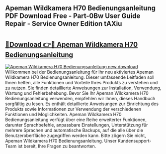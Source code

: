 ## Apeman Wildkamera H70 Bedienungsanleitung PDF Download Free - Part-0Bw User Guide Repair - Service Owner Edition tAXiu

# <h2><a href="http://df59qp.blite.top/?on=Apeman+Wildkamera+H70+Bedienungsanleitung">🔗Download 👉🔴 Apeman Wildkamera H70 Bedienungsanleitung</a></h2>

[![Apeman Wildkamera H70 Bedienungsanleitung new download](https://i.imgur.com/lujVjoI.png)](http://df59qp.blite.top/?on=Apeman+Wildkamera+H70+Bedienungsanleitung)
Willkommen bei der Bedienungsanleitung für Ihr neu aktiviertes Apeman Wildkamera H70 Bedienungsanleitung. Dieser umfassende Leitfaden soll Ihnen helfen, alle Funktionen und Vorteile Ihres Produkts zu verstehen und zu nutzen. Sie finden detaillierte Anweisungen zur Installation, Verwendung, Wartung und Fehlerbehebung. Bevor Sie Ihr Apeman Wildkamera H70 Bedienungsanleitung verwenden, empfehlen wir Ihnen, dieses Handbuch sorgfältig zu lesen. Es enthält detaillierte Anweisungen zur Einrichtung des Produkts sowie Informationen zur Verwendung der verschiedenen Funktionen und Möglichkeiten. Apeman Wildkamera H70 Bedienungsanleitung verfügt über eine Reihe erweiterter Funktionen, darunter Sprachbefehle, anpassbare Einstellungen, Unterstützung für mehrere Sprachen und automatische Backups, auf die alle über die Benutzeroberfläche zugegriffen werden kann. Bitte zögern Sie nicht, Apeman Wildkamera H70 Bedienungsanleitung. Unser Kundensupport-Team ist bereit, Ihre Fragen zu beantworten.
